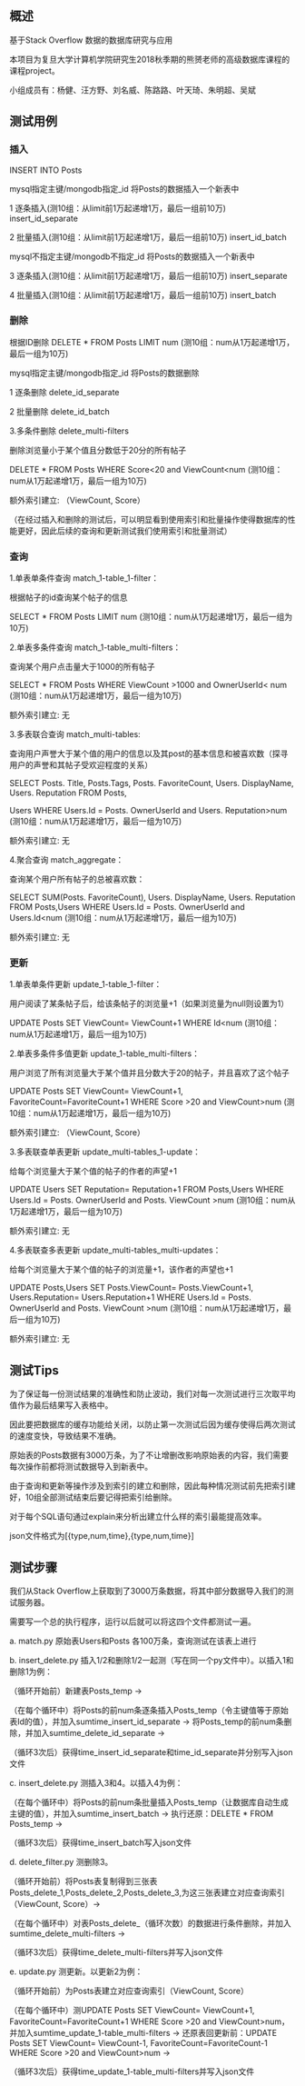 ## 概述
基于Stack Overflow 数据的数据库研究与应用

本项目为复旦大学计算机学院研究生2018秋季期的熊赟老师的高级数据库课程的课程project。

小组成员有：杨健、汪方野、刘名威、陈路路、叶天琦、朱明超、吴斌


## 测试用例

### 插入

INSERT INTO Posts

mysql指定主键/mongodb指定_id 将Posts的数据插入一个新表中

1 逐条插入(测10组：从limit前1万起递增1万，最后一组前10万) insert_id_separate

2 批量插入(测10组：从limit前1万起递增1万，最后一组前10万) insert_id_batch

mysql不指定主键/mongodb不指定_id 将Posts的数据插入一个新表中

3 逐条插入(测10组：从limit前1万起递增1万，最后一组前10万) insert_separate

4 批量插入(测10组：从limit前1万起递增1万，最后一组前10万) insert_batch


### 删除

根据ID删除 DELETE * FROM Posts LIMIT num (测10组：num从1万起递增1万，最后一组为10万)

mysql指定主键/mongodb指定_id 将Posts的数据删除

1 逐条删除 delete_id_separate

2 批量删除 delete_id_batch


3.多条件删除 delete_multi-filters

删除浏览量小于某个值且分数低于20分的所有帖子 

DELETE * FROM Posts WHERE Score<20 and ViewCount<num (测10组：num从1万起递增1万，最后一组为10万) 

额外索引建立: （ViewCount, Score）


（在经过插入和删除的测试后，可以明显看到使用索引和批量操作使得数据库的性能更好，因此后续的查询和更新测试我们使用索引和批量测试）

### 查询

1.单表单条件查询 match_1-table_1-filter：

根据帖子的id查询某个帖子的信息

SELECT * FROM Posts LIMIT num (测10组：num从1万起递增1万，最后一组为10万)

2.单表多条件查询 match_1-table_multi-filters：

查询某个用户点击量大于1000的所有帖子

SELECT * FROM Posts WHERE ViewCount >1000 and OwnerUserId< num (测10组：num从1万起递增1万，最后一组为10万) 

额外索引建立: 无

3.多表联合查询 match_multi-tables:

查询用户声誉大于某个值的用户的信息以及其post的基本信息和被喜欢数（探寻用户的声誉和其帖子受欢迎程度的关系）

SELECT Posts. Title, Posts.Tags, Posts. FavoriteCount, Users. DisplayName, Users. Reputation  FROM Posts,

Users WHERE Users.Id = Posts. OwnerUserId and Users. Reputation>num (测10组：num从1万起递增1万，最后一组为10万)

额外索引建立: 无

4.聚合查询 match_aggregate：

查询某个用户所有帖子的总被喜欢数：

SELECT SUM(Posts. FavoriteCount), Users. DisplayName, Users. Reputation  FROM Posts,Users WHERE Users.Id = Posts. OwnerUserId and Users.Id<num (测10组：num从1万起递增1万，最后一组为10万)

额外索引建立: 无


### 更新

1.单表单条件更新 update_1-table_1-filter：

用户阅读了某条帖子后，给该条帖子的浏览量+1（如果浏览量为null则设置为1）

UPDATE Posts SET ViewCount= ViewCount+1 WHERE Id<num (测10组：num从1万起递增1万，最后一组为10万)

2.单表多条件多值更新 update_1-table_multi-filters：

用户浏览了所有浏览量大于某个值并且分数大于20的帖子，并且喜欢了这个帖子

UPDATE Posts SET ViewCount= ViewCount+1, FavoriteCount=FavoriteCount+1 WHERE Score >20 and ViewCount>num (测10组：num从1万起递增1万，最后一组为10万)

额外索引建立: （ViewCount, Score）

3.多表联查单表更新 update_multi-tables_1-update：

给每个浏览量大于某个值的帖子的作者的声望+1

UPDATE Users SET Reputation= Reputation+1 FROM Posts,Users WHERE Users.Id = Posts. OwnerUserId and Posts. ViewCount >num (测10组：num从1万起递增1万，最后一组为10万)

额外索引建立: 无

4.多表联查多表更新 update_multi-tables_multi-updates：

给每个浏览量大于某个值的帖子的浏览量+1，该作者的声望也+1

UPDATE Posts,Users SET Posts.ViewCount= Posts.ViewCount+1, Users.Reputation= Users.Reputation+1 WHERE Users.Id = Posts. OwnerUserId and Posts. ViewCount >num (测10组：num从1万起递增1万，最后一组为10万)

额外索引建立: 无


## 测试Tips
为了保证每一份测试结果的准确性和防止波动，我们对每一次测试进行三次取平均值作为最后结果写入表格中。

因此要把数据库的缓存功能给关闭，以防止第一次测试后因为缓存使得后两次测试的速度变快，导致结果不准确。

原始表的Posts数据有3000万条，为了不让增删改影响原始表的内容，我们需要每次操作前都将测试数据导入到新表中。

由于查询和更新等操作涉及到索引的建立和删除，因此每种情况测试前先把索引建好，10组全部测试结束后要记得把索引给删除。

对于每个SQL语句通过explain来分析出建立什么样的索引最能提高效率。

json文件格式为[{type,num,time},{type,num,time}]


## 测试步骤
我们从Stack Overflow上获取到了3000万条数据，将其中部分数据导入我们的测试服务器。

需要写一个总的执行程序，运行以后就可以将这四个文件都测试一遍。

a. match.py 原始表Users和Posts 各100万条，查询测试在该表上进行

b. insert_delete.py 插入1/2和删除1/2一起测（写在同一个py文件中）。以插入1和删除1为例：

（循环开始前）新建表Posts_temp ->

（在每个循环中）将Posts的前num条逐条插入Posts_temp（令主键值等于原始表Id的值），并加入sumtime_insert_id_separate -> 将Posts_temp的前num条删除，并加入sumtime_delete_id_separate ->

（循环3次后）获得time_insert_id_separate和time_id_separate并分别写入json文件

c. insert_delete.py 测插入3和4。以插入4为例：

（在每个循环中）将Posts的前num条批量插入Posts_temp（让数据库自动生成主键的值），并加入sumtime_insert_batch -> 执行还原：DELETE * FROM Posts_temp ->

（循环3次后）获得time_insert_batch写入json文件

d. delete_filter.py 测删除3。

（循环开始前）将Posts表复制得到三张表Posts_delete_1,Posts_delete_2,Posts_delete_3,为这三张表建立对应查询索引（ViewCount, Score）->

（在每个循环中）对表Posts_delete_（循环次数）的数据进行条件删除，并加入sumtime_delete_multi-filters ->

（循环3次后）获得time_delete_multi-filters并写入json文件

e. update.py 测更新。以更新2为例：

（循环开始前）为Posts表建立对应查询索引（ViewCount, Score）

（在每个循环中）测UPDATE Posts SET ViewCount= ViewCount+1, FavoriteCount=FavoriteCount+1 WHERE Score >20 and ViewCount>num，并加入sumtime_update_1-table_multi-filters -> 还原表回更新前：UPDATE Posts SET ViewCount= ViewCount-1, FavoriteCount=FavoriteCount-1 WHERE Score >20 and ViewCount>num ->

（循环3次后）获得time_update_1-table_multi-filters并写入json文件